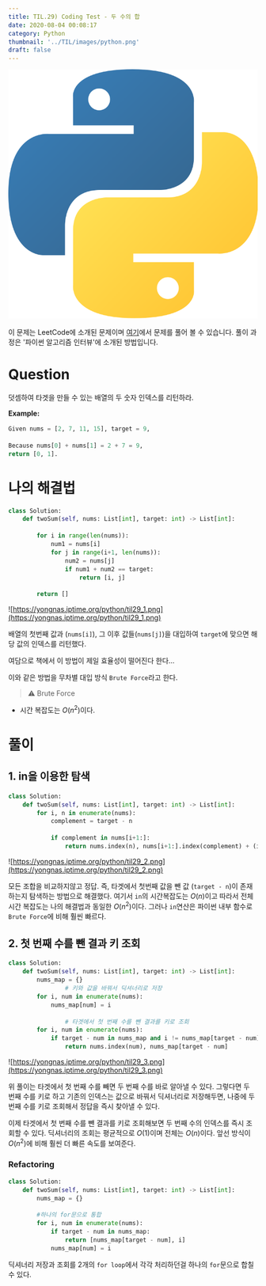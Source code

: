 ```yaml
---
title: TIL.29) Coding Test - 두 수의 합
date: 2020-08-04 00:08:17
category: Python
thumbnail: '../TIL/images/python.png'
draft: false
---
```


![](../TIL/images/python.png)

이 문제는 LeetCode에 소개된 문제이며 [여기](https://leetcode.com/problems/two-sum/)에서 문제를 풀어 볼 수 있습니다. 풀이 과정은 '파이썬 알고리즘 인터뷰'에 소개된 방법입니다.

# Question

덧셈하여 타겟을 만들 수 있는 배열의 두 숫자 인덱스를 리턴하라.

**Example:**

```python
Given nums = [2, 7, 11, 15], target = 9,

Because nums[0] + nums[1] = 2 + 7 = 9,
return [0, 1].
```

# 나의 해결법

```python
class Solution:
    def twoSum(self, nums: List[int], target: int) -> List[int]:
        
        for i in range(len(nums)):
            num1 = nums[i]
            for j in range(i+1, len(nums)):
                num2 = nums[j]
                if num1 + num2 == target:
                    return [i, j]
        
        return []
```

![https://yongnas.iptime.org/python/til29_1.png](https://yongnas.iptime.org/python/til29_1.png)

배열의 첫번째 값과 (`nums[i]`), 그 이후 값들(`nums[j]`)을 대입하여 `target`에 맞으면 해당 값의 인덱스를 리턴했다.

여담으로 책에서 이 방법이 제일 효율성이 떨어진다 한다...

이와 같은 방법을 무차별 대입 방식 `Brute Force`라고 한다.

> ⚠️ Brute Force

- 시간 복잡도는 $O(n^2)$이다.

# 풀이

## 1. in을 이용한 탐색

```python
class Solution:
    def twoSum(self, nums: List[int], target: int) -> List[int]:
        for i, n in enumerate(nums):
            complement = target - n
            
            if complement in nums[i+1:]:
                return nums.index(n), nums[i+1:].index(complement) + (i+1)
```

![https://yongnas.iptime.org/python/til29_2.png](https://yongnas.iptime.org/python/til29_2.png)

모든 조합을 비교하지않고 정답. 즉, 타겟에서 첫번째 값을 뺀 값 (`target - n`)이 존재하는지 탐색하는 방법으로 해결했다. 여기서 `in`의 시간복잡도는 $O(n)$이고 따라서 전체 시간 복잡도는 나의 해결법과 동일한 $O(n^2)$이다. 그러나 `in`연산은 파이썬 내부 함수로 `Brute Force`에 비해 훨씬 빠르다.

## 2. 첫 번째 수를 뺀 결과 키 조회

```python
class Solution:
    def twoSum(self, nums: List[int], target: int) -> List[int]:
        nums_map = {}
				# 키와 값을 바꿔서 딕셔너리로 저장
        for i, num in enumerate(nums):
            nums_map[num] = i
        
				# 타겟에서 첫 번째 수를 뺀 결과를 키로 조회
        for i, num in enumerate(nums):
            if target - num in nums_map and i != nums_map[target - num]:
                return nums.index(num), nums_map[target - num]
```

![https://yongnas.iptime.org/python/til29_3.png](https://yongnas.iptime.org/python/til29_3.png)

위 풀이는 타겟에서 첫 번째 수를 빼면 두 번째 수를 바로 알아낼 수 있다. 그렇다면 두 번째 수를 키로 하고 기존의 인덱스는 값으로 바꿔서 딕셔너리로 저장해두면, 나중에 두 번째 수를 키로 조회해서 정답을 즉시 찾아낼 수 있다.

이제 타겟에서 첫 번째 수를 뺀 결과를 키로 조회해보면 두 번째 수의 인덱스를 즉시 조회할 수 있다. 딕셔너리의 조회는 평균적으로 $O(1)$이며 전체는 $O(n)$이다. 앞선 방식이 $O(n^2)$에 비해 훨씬 더 빠른 속도를 보여준다.

### Refactoring

```python
class Solution:
    def twoSum(self, nums: List[int], target: int) -> List[int]:
        nums_map = {}
        
        #하나의 for문으로 통합
        for i, num in enumerate(nums):
            if target - num in nums_map:
                return [nums_map[target - num], i]
            nums_map[num] = i
```

딕셔너리 저장과 조회를 2개의 `for loop`에서 각각 처리하던걸 하나의 `for`문으로 합칠수 있다.
